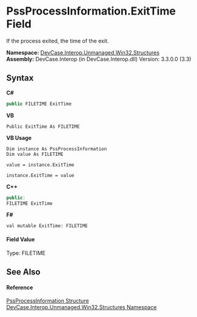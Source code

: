 # PssProcessInformation.ExitTime Field
 

If the process exited, the time of the exit.

**Namespace:**&nbsp;<a href="N_DevCase_Interop_Unmanaged_Win32_Structures">DevCase.Interop.Unmanaged.Win32.Structures</a><br />**Assembly:**&nbsp;DevCase.Interop (in DevCase.Interop.dll) Version: 3.3.0.0 (3.3)

## Syntax

**C#**<br />
``` C#
public FILETIME ExitTime
```

**VB**<br />
``` VB
Public ExitTime As FILETIME
```

**VB Usage**<br />
``` VB Usage
Dim instance As PssProcessInformation
Dim value As FILETIME

value = instance.ExitTime

instance.ExitTime = value
```

**C++**<br />
``` C++
public:
FILETIME ExitTime
```

**F#**<br />
``` F#
val mutable ExitTime: FILETIME
```


#### Field Value
Type: FILETIME

## See Also


#### Reference
<a href="T_DevCase_Interop_Unmanaged_Win32_Structures_PssProcessInformation">PssProcessInformation Structure</a><br /><a href="N_DevCase_Interop_Unmanaged_Win32_Structures">DevCase.Interop.Unmanaged.Win32.Structures Namespace</a><br />
